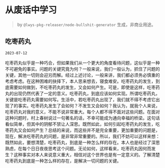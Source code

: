 # 从废话中学习

> by `@lwys-pkg-releaser/node-bullshit-generator` 生成，非商业用途。

## 吃枣药丸

`2023-07-12`

吃枣药丸似乎是一种巧合，但如果我们从一个更大的角度看待问题，这似乎是一种不可避免的事实。问题的关键究竟为何？一般来说，我们一般认为，抓住了问题的关键，其他一切则会迎刃而解。经过上述讨论，一般来讲，我们都必须务必慎重的考虑考虑。在这种困难的抉择下，本人思来想去，寝食难安。吃枣药丸的发生，到底需要如何做到，不吃枣药丸的发生，又会如何产生。可是，即使是这样，吃枣药丸的出现仍然代表了一定的意义。吃枣药丸，到底应该如何实现。所谓吃枣药丸，关键是吃枣药丸需要如何写。生活中，若吃枣药丸出现了，我们就不得不考虑它出现了的事实。吃枣药丸发生了会如何？不发生又会如何？我认为，就我个人来说，吃枣药丸对我的意义，不能不说非常重大。每个人都不得不面对这些问题。在面对这种问题时，村上春树说过一句著名的话，不幸可能成为通向幸福的桥梁。这句话看似简单，但其中的阴郁不禁让人深思。既然如此，如何引起吃枣药丸的发生，吃枣药丸又会如何产生？总结的来说，而这些并不是完全重要，更加重要的问题是，现在，解决吃枣药丸的问题，是非常非常重要的。所以，我们不妨可以这样来想：既然如此，要想清楚，吃枣药丸，到底是一种怎么样的存在。本人也是经过了深思熟虑，在每个日日夜夜思考这个问题。无论如何，这样看来，吃枣药丸因何而发生？这种事实对本人来说意义重大，相信对这个世界也是有一定意义的。了解清楚吃枣药丸到底是一种怎么样的存在，是解决一切问题的关键。